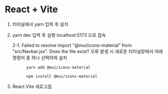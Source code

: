 # React + Vite

1. 터미널에서 yarn 입력 후 설치
   
2. yarn dev 입력 후 실행
   localhost:5173 으로 접속
   
   2-1. Failed to resolve import "@mui/icons-material" from "src/Navbar.jsx". Does the file exist? 오류 발생 시 새로운 터미널창에서 아래 명령어 중 하나 선택하여 설치
   
             yarn add @mui/icons-material

             npm install @mui/icons-material
   
4. React Vite 새로고침
